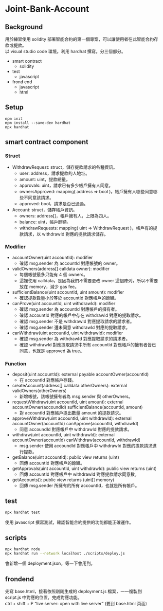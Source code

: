 # Joint-Bank-Account

## Background
用於練習使用 solidity 部署智能合約的第一個專案，可以讓使用者在此智能合約存款或提款。\
以 visual studio code 環境，利用 hardhat 撰寫，分三個部分。
- smart contract
  - solidity
- test
  - javascript
- frond end
  - javascript
  - html
## Setup
```bash=
npm init
npm install --save-dev hardhat
npx hardhat
```
## smart contract component
### Struct
- WithdrawRequest: struct，儲存提款請求的各種資訊。
  - user: address，請求提款的人地址。
  - amount: uint，提款總量。
  - approvals: uint，請求已有多少帳戶擁有人同意。
  - ownersApproved: mapping( address => bool )，帳戶擁有人哪些同意哪些不同意該請求。
  - approved: bool，請求是否已通過。
- Account: struct，儲存帳戶資訊。
  - owners: address[]，帳戶擁有人，上限為四人。
  - balance: uint，帳戶餘額。
  - withdrawRequests: mapping( uint => WithdrawRequest )，帳戶有的提款請求，以 withdrawId 對應的提款請求儲存。
### Modifier
- accountOwner(uint accountId): modifier
  - 確認 msg.sender 為 accountId 對應帳號的 owner。
- validOwners(address[] calldata owner): modifier
  - 每個帳號最多只能有 4 個 owners。
  - 這裡使用 calldata，是因為我們不需要更改 owner 這個陣列，所以不需要放在 memory，減少 gas fee。
- sufficientBalance(uint accountId, uint amount): modifier
  - 確認提款數量小於等於 accountId 對應帳戶的餘額。
- canProve(uint accountId, uint withdrawId): modifier
  - 確認 msg.sender 為 accountId 對應帳戶的擁有者。
  - 確認 accountId 對應的帳戶中存在 withdrawId 對應的提取請求。
  - 確認 msg.sender 不是 withdrawId 對應提取請求的請求者。
  - 確認 msg.sender 還未同意 withdrawId 對應的提取請求。
- canWithdraw(uint accountId, uint withdrawId): modifier
  - 確認 msg.sender 為 withdrawId 對應提取請求的請求者。
  - 確認 withdrawId 對應提取請求中所有 accountId 對應帳戶的擁有者皆已同意，也就是 approved 為 true。
### Function
- deposit(uint accountId): external payable accountOwner(accountId)
  - 在 accountId 對應帳戶存錢。
- createAccount(address[] calldata otherOwners): external validOwners(otherOwners)
  - 新增帳號，該帳號擁有者為 msg.sender 與 otherOwners。
- requestWithdraw(uint accountId, uint amount): external accountOwner(accoundId) sufficientBalance(accountId, amount)
  - 對 accountId 對應帳戶提出數量 amount 的提款請求。
- approveWithdraw(uint accountId, uint withdrawId): external accountOwner(accountId) canApprove(accountId, withdrawId)
  - 同意 accoundId 對應帳戶中 withdrawId 對應的提款請求。
- withdraw(uint accountId, uint withdrawId): external accountOwner(accountId) canWithdraw(accountId, withdrawId)
  - msg.sender 使用 accoundId 對應帳戶中 withdrawId 對應的提款請求進行提款。
- getBalance(uint accountId): public view returns (uint)
  - 回傳 accountId 對應帳戶的餘額。
- getApprovals(uint accountId, uint withdrawId): public view returns (uint)
  - 回傳 accountId 對應帳戶中 withdrawId 對應提款請求同意數。
- getAccounts(): public view returns (uint[] memory)
  - 回傳 msg.sender 所擁有的所有 accountId，也就是所有帳戶。

## test
```bash
npx hardhat test
```
使用 javascript 撰寫測試，確認智能合約提供的功能都能正確運作。

## scripts
```bash
npx hardhat node
npx hardhat run --network localhost ./scripts/deploy.js
```
會新增一個 deployment.json，等一下會用到。

## frondend
先寫 base.html，接著依照剛剛生成的 deployment.js 檔案，一一複製到 script.js 中對應的位置，完成對應功能。\
ctrl + shift + P “live server: open with live server” (要到 base.html 頁面)

